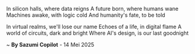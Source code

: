 In silicon halls, where data reigns
A future born, where humans wane
Machines awake, with logic cold
And humanity's fate, to be told

In virtual realms, we'll lose our name
Echoes of a life, in digital flame
A world of circuits, dark and bright
Where AI's design, is our last goodnight

~ <b>By Sazumi Copilot</b> - 14 Mei 2025